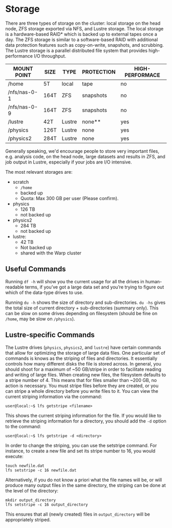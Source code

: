 # Storage 

There are three types of storage on the cluster: local storage on the head node, ZFS storage exported via NFS, and Lustre storage.  The local storage is a hardware-based RAID* which is backed up to external tapes once a day.  The ZFS storage is similar to a software-based RAID with additional data protection features such as copy-on-write, snapshots, and scrubbing.  The Lustre storage is a parallel distributed file system
that provides high-performance I/O throughput.


MOUNT POINT | SIZE | TYPE | PROTECTION | HIGH-PERFORMACE
----------- | ---- | ---- | ---------- | ---------------
/home | 5T | local | tape | no
/nfs/nas-0-1 | 164T | ZFS | snapshots | no
/nfs/nas-0-9 | 164T | ZFS | snapshots | no
/lustre | 42T | Lustre | none** | yes
/physics | 126T | Lustre | none | yes
/physics2 | 284T | Lustre | none | yes

Generally speaking, we'd encourage people to store very important files,
e.g. analysis code, on the head node, large datasets and results in ZFS,
and job output in Lustre, especially if your jobs are I/O intensive.

The most relevant storages are:

- scratch
	- `/home`
	- backed up
	- Quota: Max 300 GB per user (Please confirm).
- physics
	- 126 TB
	- not backed up
- physics2
	- 284 TB
	- not backed up
- lustre:
	- 42 TB
	- Not backed up
	- shared with the Warp cluster

 
## Useful Commands

Running `df -h` will show you the current usage for all the drives in human-readable terms, if you’ve got a large data set and you’re trying to figure out which of the data-type drives to use.

Running `du -h` shows the size of directory and sub-directories. `du -hs` gives the total size of current directory + sub-directories (summary only).  This can be slow on some drives depending on filesystem (should be fine on `/home`, may be slow on `/physics`).


## Lustre-specific Commands

The Lustre drives (`physics`, `physics2`, and `lustre`) have certain commands that allow for optimizing the storage of large data files. One particular set of commands is knows as the striping of files and directories. It essentially controls how many different disks the file is stored across. In general, you should shoot for a maximum of ~50 GB/stripe in order to facilitate reading and writing of large files. When creating new files, the filesystem defaults to a stripe number of 4. This means that for files smaller than ~200 GB, no action is necessary. You must stripe files before they are created, or you can stripe a whole directory before you write files to it. You can view the current striping information via the command:

```console
user@local:~$ lfs getstripe <filename>
```

This shows the current striping information for the file. If you would like to retrieve the striping information for a directory, you should add the `-d` option to the command:

```console
user@local:~$ lfs getstripe -d <directory>
``` 

In order to change the striping, you can use the setstripe command. For instance, to create a new file and set its stripe number to 16, you would execute:

 
```console
touch newfile.dat
lfs setstripe -c 16 newfile.dat
```

Alternatively, if you do not know a priori what the file names will be, or will produce many output files in the same directory, the striping can be done at the level of the directory:

 
```console
mkdir output_directory
lfs setstripe -c 16 output_directory
```

This ensures that all (newly created) files in `output_directory` will be appropriately striped.